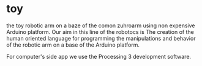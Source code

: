 # toy
the toy robotic arm on a baze of the comon zuhroarm using non expensive Arduino platform. 
Our aim in this line of the robotocs is The creation of the human oriented language for programming the manipulations and behavior of the robotic arm on a base of the Arduino platform.

For computer's side app we use the Processing 3 development software.
